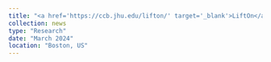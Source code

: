 ```yaml
---
title: "<a href='https://ccb.jhu.edu/lifton/' target='_blank'>LiftOn</a>, our new genome lift-over tool, will be featured in a 10-min talk at <a href='https://recomb-seq.github.io/' target='_blank'>RECOMB-Seq 2024</a> in Boston, MA – preprint coming soon!"
collection: news
type: "Research"
date: "March 2024"
location: "Boston, US"
---
```

